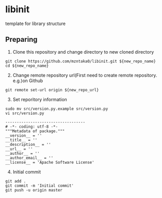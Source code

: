 # libinit
template for library structure


## Preparing
1. Clone this repository and change directory to new cloned directory
```
git clone https://github.com/mzntaka0/libinit.git ${new_repo_name}
cd ${new_repo_name}
```

2. Change remote repository url(First need to create remote repository. e.g.)on Github
```
git remote set-url origin ${new_repo_url}
```

3. Set reporitory information
```
sudo mv src/version.py.example src/version.py
vi src/version.py

-----------------------------------
# -*- coding: utf-8 -*-
"""Metadata of package."""
__version__ = ''
__title__ = ''
__description__ = ''
__url__ = ''
__author__ = ''
__author_email__ = ''
__license__ = 'Apache Software License'
```

4. Initial commit
```
git add .
git commit -m 'Initial commit'
git push -u origin master
```
